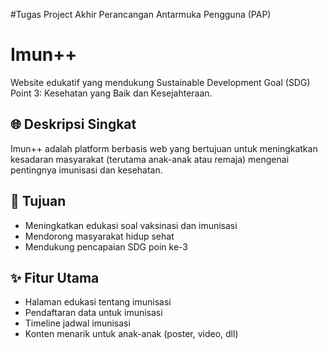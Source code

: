 #Tugas Project Akhir Perancangan Antarmuka Pengguna (PAP)
# Imun++

Website edukatif yang mendukung Sustainable Development Goal (SDG) Point 3: Kesehatan yang Baik dan Kesejahteraan.

## 🌐 Deskripsi Singkat
Imun++ adalah platform berbasis web yang bertujuan untuk meningkatkan kesadaran masyarakat (terutama anak-anak atau remaja) mengenai pentingnya imunisasi dan kesehatan.

## 🎯 Tujuan
- Meningkatkan edukasi soal vaksinasi dan imunisasi
- Mendorong masyarakat hidup sehat
- Mendukung pencapaian SDG poin ke-3

## ✨ Fitur Utama
- Halaman edukasi tentang imunisasi
- Pendaftaran data untuk imunisasi
- Timeline jadwal imunisasi
- Konten menarik untuk anak-anak (poster, video, dll)
